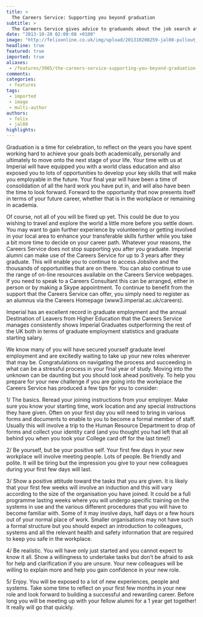 ```yaml
---
title: >
  The Careers Service: Supporting you beyond graduation
subtitle: >
  The Careers Service gives advice to graduands about the job search after Imperial.
date: "2013-10-20 02:00:08 +0100"
image: "http://felixonline.co.uk/img/upload/201310200259-jal08-pullout_careers_university-of-birmingham--008.jpg"
headline: true
featured: true
imported: true
aliases:
 - /features/3905/the-careers-service-supporting-you-beyond-graduation
comments:
categories:
 - features
tags:
 - imported
 - image
 - multi-author
authors:
 - felix
 - jal08
highlights:
---
```


Graduation is a time for celebration, to reflect on the years you have spent working hard to achieve your goals both academically, personally and ultimately to move onto the next stage of your life. Your time with us at Imperial will have equipped you with a world class education and also exposed you to lots of opportunities to develop your key skills that will make you employable in the future.
 Your final year will have been a time of consolidation of all the hard work you have put in, and will also have been the time to look forward. Forward to the opportunity that now presents itself in terms of your future career, whether that is in the workplace or remaining in academia.

Of course, not all of you will be fixed up yet. This could be due to you wishing to travel and explore the world a little more before you settle down. You may want to gain further experience by volunteering or getting involved in your local area to enhance your transferable skills further while you take a bit more time to decide on your career path. Whatever your reasons, the Careers Service does not stop supporting you after you graduate. Imperial alumni can make use of the Careers Service for up to 3 years after they graduate. This will enable you to continue to access Jobslive and the thousands of opportunities that are on there. You can also continue to use the range of on-line resources available on the Careers Service webpages. If you need to speak to a Careers Consultant this can be arranged, either in person or by making a Skype appointment. To continue to benefit from the support that the Careers Service can offer, you simply need to register as an alumnus via the Careers Homepage (www3.imperial.ac.uk/careers).

Imperial has an excellent record in graduate employment and the annual Destination of Leavers from Higher Education that the Careers Service manages consistently shows Imperial Graduates outperforming the rest of the UK both in terms of graduate employment statistics and graduate starting salary.

We know many of you will have secured yourself graduate level employment and are excitedly waiting to take up your new roles wherever that may be. Congratulations on navigating the process and succeeding in what can be a stressful process in your final year of study. Moving into the unknown can be daunting but you should look ahead positively. To help you prepare for your new challenge if you are going into the workplace the Careers Service has produced a few tips for you to consider:

1/ The basics. Reread your joining instructions from your employer. Make sure you know your starting time, work location and any special instructions they have given. Often on your first day you will need to bring in various forms and documents to enable to you to become a formal member of staff. Usually this will involve a trip to the Human Resource Department to drop of forms and collect your identity card (and you thought you had left that all behind you when you took your College card off for the last time!)

2/ Be yourself, but be your positive self. Your first few days in your new workplace will involve meeting people. Lots of people. Be friendly and polite. It will be tiring but the impression you give to your new colleagues during your first few days will last.

3/ Show a positive attitude toward the tasks that you are given. It is likely that your first few weeks will involve an induction and this will vary according to the size of the organisation you have joined. It could be a full programme lasting weeks where you will undergo specific training on the systems in use and the various different procedures that you will have to become familiar with. Some of it may involve days, half days or a few hours out of your normal place of work. Smaller organisations may not have such a formal structure but you should expect an introduction to colleagues, systems and all the relevant health and safety information that are required to keep you safe in the workplace.

4/ Be realistic. You will have only just started and you cannot expect to know it all. Show a willingness to undertake tasks but don’t be afraid to ask for help and clarification if you are unsure. Your new colleagues will be willing to explain more and help you gain confidence in your new role.

5/ Enjoy. You will be exposed to a lot of new experiences, people and systems. Take some time to reflect on your first few months in your new role and look forward to building a successful and rewarding career. Before long you will be meeting up with your fellow alumni for a 1 year get together! It really will go that quickly.
